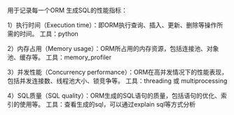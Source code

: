 用于记录每一个ORM 生成SQL的性能指标：

1）执行时间（Execution time）：即ORM执行查询、插入、更新、删除等操作所需的时间。
工具：python

2）内存占用（Memory usage）：ORM所占用的内存资源，包括连接池、对象池、缓存等。
工具：memory_profiler

3）并发性能（Concurrency performance）：ORM在高并发情况下的性能表现，包括并发连接数、线程池大小、锁竞争等。
工具：threading 或 multiprocessing

4）SQL质量（SQL quality）：ORM生成的SQL语句的质量，包括语句的优化、索引的使用等。
工具：查看生成的sql，可以通过explain sql等方式分析